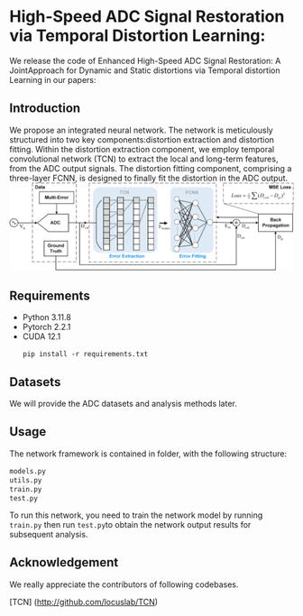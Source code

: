 # High-Speed ADC Signal Restoration via Temporal Distortion Learning: 
We release the code of Enhanced High-Speed ADC Signal Restoration: A JointApproach for Dynamic and Static distortions via Temporal distortion Learning in our papers:
## Introduction
We propose an integrated neural network. The network is meticulously structured into two key components:distortion extraction and distortion fitting. Within the distortion extraction component, we employ temporal convolutional network (TCN) to extract the local and long-term features, from the ADC output signals. The distortion fitting component, comprising a three-layer FCNN, is designed to finally fit the distortion in the ADC output.
![image](Fig.1.png)

## Requirements
* Python 3.11.8
* Pytorch 2.2.1
* CUDA 12.1
  ```
  pip install -r requirements.txt
  ```
## Datasets
We will provide the ADC datasets and analysis methods later.
## Usage
The network framework is contained in folder, with the following structure:
```
models.py
utils.py
train.py
test.py
```
To run this network, you need to train the network model by running ```train.py``` then run ```test.py```to obtain the network output results for subsequent analysis.
## Acknowledgement
We really appreciate the contributors of following codebases.

[TCN] (http://github.com/locuslab/TCN)
